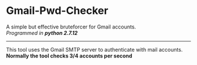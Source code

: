 # Gmail-Pwd-Checker
A simple but effective bruteforcer for Gmail accounts.<br>
<i>Programmed in <b>python 2.7.12</b></i>
<hr>
This tool uses the Gmail SMTP server to authenticate with mail accounts.
<br>
<b>Normally the tool checks 3/4 accounts per second</b>
